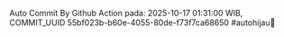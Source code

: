 Auto Commit By Github Action pada: 2025-10-17 01:31:00 WIB, COMMIT_UUID 55bf023b-b60e-4055-80de-f73f7ca68650 #autohijau🗿
